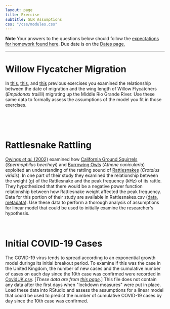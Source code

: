 ```yaml
---
layout: page
title: Exercise
subtitle: SLR Assumptions
css: "/css/modules.css"
---
```


<div class="alert alert-warning">
  <strong>Note</strong> Your answers to the questions below should follow the <a href="../resources/hwformat" target="_blank">expectations for homework found here</a>. Due date is on the <a href="../../resources/Dates-Current" target="_blank">Dates page.</a>
</div>

----

# Willow Flycatcher Migration
In [this](SLRFoundations_CE1.html#willow-flycatcher-migration),  [this](SLRInference_CE1.html#willow-flycatcher-migration), and [this](SLRModels_CE1.html#willow-flycatcher-migration) previous exercises you examined the relationship between the date of migration and the wing length of Willow Flycatchers (*Empidonax traillii*) migrating up the Middle Rio Grande River. Use these same data to formally assess the assumptions of the model you fit in those exercises.

&nbsp;

&nbsp;

# Rattlesnake Rattling
[Owings *et al.* (2002)](https://www.researchgate.net/publication/11290950_The_Rattling_Sound_of_Rattlesnakes_Crotalus_viridis_as_a_Communicative_Resource_for_Ground_Squirrels_Spermophilus_beecheyi_and_Burrowing_Owls_Athene_cunicularia) examined how [California Ground Squirrels](https://en.wikipedia.org/wiki/California_ground_squirrel) (*Spermophilus beecheyi*) and [Burrowing Owls](https://en.wikipedia.org/wiki/Burrowing_owl) (*Athene cunicularia*) exploited an understanding of the rattling sound of [Rattlesnakes](https://en.wikipedia.org/wiki/Crotalus_viridis) (*Crotalus viridis*). In one part of their study they examined the relationship between the weight (g) of the Rattlesnake and the peak frequency (kHz) of its rattle. They hypothesized that there would be a negative power function relationship between how Rattlesnake weight affected the peak frequency. Data for this portion of their study are available in Rattlesnakes.csv  ([data](https://raw.githubusercontent.com/droglenc/NCData/master/Rattlesnakes.csv), [metadata](https://raw.githubusercontent.com/droglenc/NCData/master/Rattlesnakes_meta.txt)). Use these data to perform a thorough analysis of assumptions for linear model that could be used to initially examine the researcher's hypothesis.

&nbsp;

# Initial COVID-19 Cases
The COVID-19 virus tends to spread according to an exponential growth model durings its initial breakout period. To examine if this was the case in the United Kingdom, the number of new cases and the cumulative number of cases on each day since the 10th case was confirmed were recorded in [CovidUK.csv](data/CovidUK.csv). [*These data are from [this page](https://www.cebm.net/covid-19/exponential-growth-what-it-is-why-it-matters-and-how-to-spot-it/).*] This file does not contain any data after the first days when "lockdown measures" were put in place. Load these data into RStudio and assess the assumptions for a linear model that could be used to predict the number of cumulative COVID-19 cases by day since the 10th case was confirmed.
